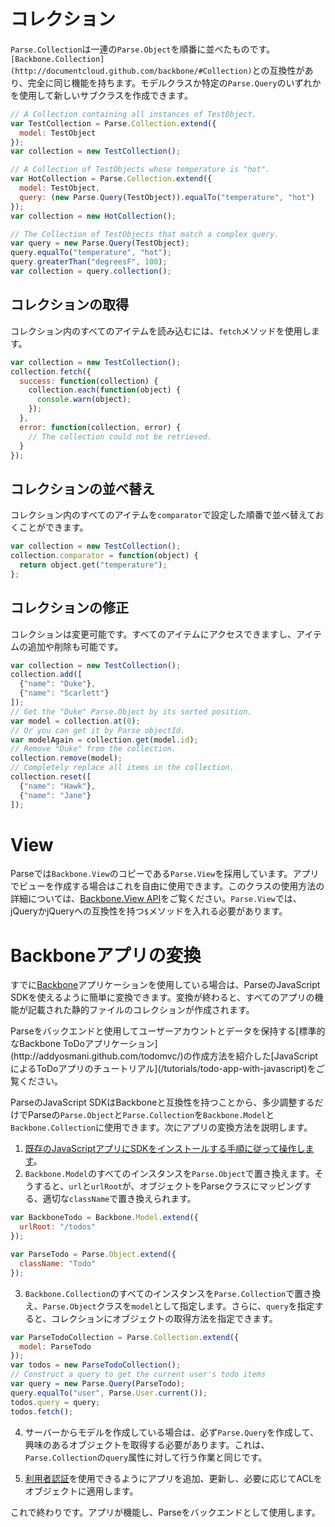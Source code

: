 # コレクション

`Parse.Collection`は一連の`Parse.Object`を順番に並べたものです。`[Backbone.Collection](http://documentcloud.github.com/backbone/#Collection)`との互換性があり、完全に同じ機能を持ちます。モデルクラスか特定の`Parse.Query`のいずれかを使用して新しいサブクラスを作成できます。

```js
// A Collection containing all instances of TestObject.
var TestCollection = Parse.Collection.extend({
  model: TestObject
});
var collection = new TestCollection();

// A Collection of TestObjects whose temperature is "hot".
var HotCollection = Parse.Collection.extend({
  model: TestObject,
  query: (new Parse.Query(TestObject)).equalTo("temperature", "hot")
});
var collection = new HotCollection();

// The Collection of TestObjects that match a complex query.
var query = new Parse.Query(TestObject);
query.equalTo("temperature", "hot");
query.greaterThan("degreesF", 100);
var collection = query.collection();
```


## コレクションの取得

コレクション内のすべてのアイテムを読み込むには、`fetch`メソッドを使用します。

```js
var collection = new TestCollection();
collection.fetch({
  success: function(collection) {
    collection.each(function(object) {
      console.warn(object);
    });
  },
  error: function(collection, error) {
    // The collection could not be retrieved.
  }
});
```


## コレクションの並べ替え

コレクション内のすべてのアイテムを`comparator`で設定した順番で並べ替えておくことができます。

```js
var collection = new TestCollection();
collection.comparator = function(object) {
  return object.get("temperature");
};
```


## コレクションの修正

コレクションは変更可能です。すべてのアイテムにアクセスできますし、アイテムの追加や削除も可能です。

```js
var collection = new TestCollection();
collection.add([
  {"name": "Duke"},
  {"name": "Scarlett"}
]);
// Get the "Duke" Parse.Object by its sorted position.
var model = collection.at(0);
// Or you can get it by Parse objectId.
var modelAgain = collection.get(model.id);
// Remove "Duke" from the collection.
collection.remove(model);
// Completely replace all items in the collection.
collection.reset([
  {"name": "Hawk"},
  {"name": "Jane"}
]);
```

# View

Parseでは`Backbone.View`のコピーである`Parse.View`を採用しています。アプリでビューを作成する場合はこれを自由に使用できます。このクラスの使用方法の詳細については、[Backbone.View API](http://documentcloud.github.com/backbone/#View)をご覧ください。`Parse.View`では、jQueryかjQueryへの互換性を持つ`$`メソッドを入れる必要があります。


# Backboneアプリの変換

すでに[Backbone](http://documentcloud.github.com/backbone/)アプリケーションを使用している場合は、ParseのJavaScript SDKを使えるように簡単に変換できます。変換が終わると、すべてのアプリの機能が記載された静的ファイルのコレクションが作成されます。

<div class="callout_green">
Parseをバックエンドと使用してユーザーアカウントとデータを保持する[標準的なBackbone ToDoアプリケーション](http://addyosmani.github.com/todomvc/)の作成方法を紹介した[JavaScriptによるToDoアプリのチュートリアル](/tutorials/todo-app-with-javascript)をご覧ください。
</div>

ParseのJavaScript SDKはBackboneと互換性を持つことから、多少調整するだけでParseの`Parse.Object`と`Parse.Collection`を`Backbone.Model`と`Backbone.Collection`に使用できます。次にアプリの変換方法を説明します。

1.  [既存のJavaScriptアプリにSDKをインストールする手順に従って操作します](/apps/quickstart#js/existing)。
2.  `Backbone.Model`のすべてのインスタンスを`Parse.Object`で置き換えます。そうすると、`url`と`urlRoot`が、オブジェクトをParseクラスにマッピングする、適切な`className`で置き換えられます。

```js
var BackboneTodo = Backbone.Model.extend({
  urlRoot: "/todos"
});

var ParseTodo = Parse.Object.extend({
  className: "Todo"
});
```
3.  `Backbone.Collection`のすべてのインスタンスを`Parse.Collection`で置き換え、`Parse.Object`クラスを`model`として指定します。さらに、`query`を指定すると、コレクションにオブジェクトの取得方法を指定できます。

```js
var ParseTodoCollection = Parse.Collection.extend({
  model: ParseTodo
});
var todos = new ParseTodoCollection();
// Construct a query to get the current user's todo items
var query = new Parse.Query(ParseTodo);
query.equalTo("user", Parse.User.current());
todos.query = query;
todos.fetch();
```
4.  サーバーからモデルを作成している場合は、必ず`Parse.Query`を作成して、興味のあるオブジェクトを取得する必要があります。これは、`Parse.Collection`の`query`属性に対して行う作業と同じです。

5.  [利用者認証](#users)を使用できるようにアプリを追加、更新し、必要に応じてACLをオブジェクトに適用します。

これで終わりです。アプリが機能し、Parseをバックエンドとして使用します。



